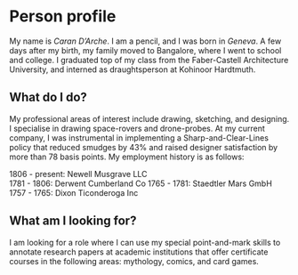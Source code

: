 # Person profile

My name is _Caran D’Arche_. I am a pencil, and I was born in _Geneva_. A few days after my birth, my family moved to Bangalore, where I went to school and college. I graduated top of my class from the Faber-Castell Architecture University, and interned as draughtsperson at Kohinoor Hardtmuth.

## What do I do?

My professional areas of interest include drawing, sketching, and designing. I specialise in drawing space-rovers and drone-probes.
At my current company, I was instrumental in implementing a Sharp-and-Clear-Lines policy that reduced smudges by 43% and raised designer satisfaction by more than 78 basis points.
My employment history is as follows:

1806 - present: Newell Musgrave LLC  
1781 - 1806: Derwent Cumberland Co
1765 - 1781: Staedtler Mars GmbH
1757 - 1765: Dixon Ticonderoga Inc

## What am I looking for?

I am looking for a role where I can use my special point-and-mark skills to annotate research papers at academic institutions that offer certificate courses in the following areas: mythology, comics, and card games.
